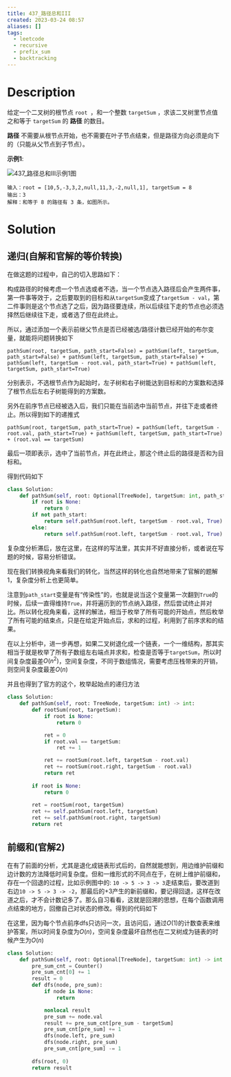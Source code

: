 ```yaml
---
title: 437_路径总和III
created: 2023-03-24 08:57
aliases: []
tags:
  - leetcode 
  - recursive 
  - prefix_sum 
  - backtracking 
---
```


# Description

给定一个二叉树的根节点 `root `，和一个整数 `targetSum` ，求该二叉树里节点值之和等于 `targetSum` 的 **路径** 的数目。

**路径** 不需要从根节点开始，也不需要在叶子节点结束，但是路径方向必须是向下的（只能从父节点到子节点）。

**示例1**:

![437_路径总和III示例1图](https://assets.leetcode.com/uploads/2021/04/09/pathsum3-1-tree.jpg)
```
输入：root = [10,5,-3,3,2,null,11,3,-2,null,1], targetSum = 8
输出：3
解释：和等于 8 的路径有 3 条，如图所示。
```

# Solution

## 递归(自解和官解的等价转换)

在做这题的过程中，自己的切入思路如下：

构成路径的时候考虑一个节点选或者不选，当一个节点选入路径后会产生两件事，第一件事等效于，之后要取到的目标和从`targetSum`变成了`targetSum - val`，第二件事则是这个节点选了之后，因为路径要连续，所以后续往下走的节点也必须选择然后继续往下走，或者选了但在此终止。

所以，通过添加一个表示前继父节点是否已经被选/路径计数已经开始的布尔变量，就能将问题转换如下

`pathSum(root, targetSum, path_start=False) = pathSum(left, targetSum, path_start=False) + pathSum(left, targetSum, path_start=False) + pathSum(left, targetSum - root.val, path_start=True) + pathSum(left, targetSum, path_start=True)`

分别表示，不选根节点作为起始时，左子树和右子树能达到目标和的方案数和选择了根节点后左右子树能得到的方案数。

另外在前序节点已经被选入后，我们只能在当前选中当前节点，并往下走或者终止。所以得到如下的递推式

`pathSum(root, targetSum, path_start=True) = pathSum(left, targetSum - root.val, path_start=True) + pathSum(left, targetSum, path_start=True) + (root.val == targetSum)`

最后一项即表示，选中了当前节点，并在此终止，那这个终止后的路径是否和为目标和。

得到代码如下

```python
class Solution:
    def pathSum(self, root: Optional[TreeNode], targetSum: int, path_start=False) -> int:
        if root is None:
            return 0
        if not path_start:
            return self.pathSum(root.left, targetSum - root.val, True) + self.pathSum(root.right, targetSum - root.val, True) + self.pathSum(root.left, targetSum) + self.pathSum(root.right, targetSum) + (targetSum == root.val)
        else:
            return self.pathSum(root.left, targetSum - root.val, True) + self.pathSum(root.right, targetSum - root.val, True) + (targetSum == root.val) # 往左往右和在此终止
```

复杂度分析滞后，放在这里，在这样的写法里，其实并不好直接分析，或者说在写题的时候，容易分析错误。

现在我们转换视角来看我们的转化，当然这样的转化也自然地带来了官解的题解1，复杂度分析上也更简单。

注意到`path_start`变量是有“传染性”的，也就是说当这个变量第一次翻到`True`的时候，后续一直得维持`True`，并将遍历到的节点纳入路径，然后尝试终止并对比。所以转化视角来看，这样的解法，相当于枚举了所有可能的开始点，然后枚举了所有可能的结束点，只是在给定开始点后，求和的过程，利用到了前序求和的结果。

在以上分析中，进一步再想，如果二叉树退化成一个链表，一个一维结构，那其实相当于就是枚举了所有子数组左右端点并求和，检查是否等于`targetSum`，所以时间复杂度最差$O(n^2)$，空间复杂度，不同于数组情况，需要考虑压栈带来的开销，则空间复杂度最差$O(n)$

并且也得到了官方的这个，枚举起始点的递归方法

```python
class Solution:
    def pathSum(self, root: TreeNode, targetSum: int) -> int:
        def rootSum(root, targetSum):
            if root is None:
                return 0

            ret = 0
            if root.val == targetSum:
                ret += 1

            ret += rootSum(root.left, targetSum - root.val)
            ret += rootSum(root.right, targetSum - root.val)
            return ret
        
        if root is None:
            return 0
            
        ret = rootSum(root, targetSum)
        ret += self.pathSum(root.left, targetSum)
        ret += self.pathSum(root.right, targetSum)
        return ret
```

## 前缀和(官解2)

在有了前面的分析，尤其是退化成链表形式后的，自然就能想到，用边维护前缀和边计数的方法降低时间复杂度。但和一维形式的不同点在于，在树上维护前缀和，存在一个回退的过程，比如示例图中的: `10 -> 5 -> 3 -> 3`走结束后，要改道到右边`10 -> 5 -> 3 -> -2`，那最后的+3产生的新前缀和，要记得回退，这样在改道之后，才不会计数记多了。那么自习看看，这就是回溯的思想，在每个函数调用点结束的地方，回撤自己对状态的修改。得到的代码如下

在这里，因为每个节点前序dfs只访问一次，且访问后，通过$O(1)$的计数查表来维护答案，所以时间复杂度为$O(n)$，空间复杂度最坏自然也在二叉树成为链表的时候产生为$O(n)$

```python
class Solution:
    def pathSum(self, root: Optional[TreeNode], targetSum: int) -> int:
        pre_sum_cnt = Counter()
        pre_sum_cnt[0] += 1
        result = 0
        def dfs(node, pre_sum):
            if node is None:
                return

            nonlocal result
            pre_sum += node.val
            result += pre_sum_cnt[pre_sum - targetSum]
            pre_sum_cnt[pre_sum] += 1
            dfs(node.left, pre_sum)
            dfs(node.right, pre_sum)
            pre_sum_cnt[pre_sum] -= 1
        
        dfs(root, 0)
        return result
```
